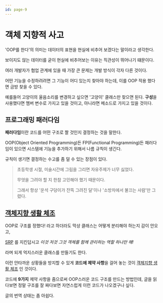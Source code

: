 ```yaml
---
id: page-9
---
```

# 객체 지향적 사고

'OOP를 한다'의 의미는 데이터의 표현을 현실에 비추어 보겠다는 말이라고 생각한다.

보이지도 않는 데이터를 굳이 현실에 비추어보는 이유는 직관성이 뛰어나기 떄문이다.

여러 개발자가 협업 관계에 있을 때 가장 큰 문제는 개발 방식이 각자 다른 것이다.

어떤 기능을 수정하려려면 그 기능이 어디 있는지 찾아야 하는데,
이를 OOP 적용 했다면 금방 찾을 수 있다.

예를들어 고양이의 울음소리를 변경하고 싶으면 '고양이' 클래스만 찾으면 된다.
**구성**을 사용했다면 멤버 변수로 가지고 있을 것이고, 아니라면 메소드로 가지고 있을 것이다.

## 프로그래밍 패러다임

**패러다임**이란 코드를 어떤 구조로 짤 것인지 결정하는 것을 말한다.

OOP(Object Oriented Programming)든 FP(Functional Programming)든 패러다임이 있으면
시스템에 기능을 추가하기 위해서 나름 규칙이 생긴다.

규칙이 생기면 결정하는 수고를 좀 덜 수 있는 장점이 있다.

> 초등학생 시절, 미술시간에 그림을 그리면 자유주제가 너무 싫었다.
>
> 무엇을 그려야 할 지 한참 고민해야 했기 때문이다.
>
> 그래서 항상 '운석 구덩이가 잔뜩 그려진 달'이나 '소방차에서 불끄는 사람'만 그렸다.

## [객체지향 생활 체조](https://developerfarm.wordpress.com/2012/02/03/object_calisthenics_summary/)

OOP로 구조를 정했다! 라고 하더라도 막상 클래스는 어떻게 분리해야 하는지 감이 안오고,

[SRP](https://ko.wikipedia.org/wiki/%EB%8B%A8%EC%9D%BC_%EC%B1%85%EC%9E%84_%EC%9B%90%EC%B9%99)
를 지킨답시고 *이것 저것 그것 객체를 함께 관리하는 역할 하나만 해!*

라며 되게 억지스러운 클래스를 만들기도 한다.

이런 안타까운 상황들을 방지할 수 있게 **코드에 제약 사항**을 걸어 놓는 것이
[객체지향 생활 체조](https://developerfarm.wordpress.com/2012/02/03/object_calisthenics_summary/)
인 것이다.

코드에 **9가지** 제약 사항을 줌으로써 OOP스러운 코드 구조를 만드는 방법인데,
글을 읽다보면 정말 구조를 잘 짜다보면 자연스럽게 이런 코드가 나오겠구나 싶다.

글의 번역 상태는 좀 아쉽다.
